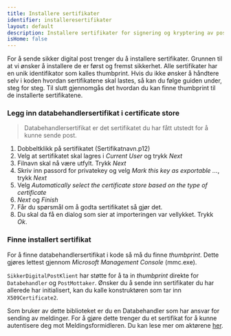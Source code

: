 ```yaml
---
title: Installere sertifikater
identifier: installeresertifikater
layout: default
description: Installere sertifikater for signering og kryptering av post
isHome: false
---
```


For å sende sikker digital post trenger du å installere sertifikater. Grunnen til at vi ønsker å installere de er først og fremst sikkerhet. Alle sertifikater har en unik identifikator som kalles thumbprint. Hvis du ikke ønsker å håndtere selv i koden hvordan sertifikatene skal lastes, så kan du følge guiden under, steg for steg. Til slutt gjennomgås det hvordan du kan finne thumbprint til de installerte sertifikatene.

<h3 id="databehandlersertifikat">Legg inn databehandlersertifikat i certificate store</h3>

<blockquote> Databehandlersertifikat er det sertifikatet du har fått utstedt for å kunne sende post.  </blockquote>

1.  Dobbeltklikk på sertifikatet (Sertifikatnavn.p12)
2.  Velg at sertifikatet skal lagres i _Current User_ og trykk _Next_
3.  Filnavn skal nå være utfylt. Trykk _Next_
4.  Skriv inn passord for privatekey og velg _Mark this key as exportable ..._, trykk _Next_
5.  Velg _Automatically select the certificate store based on the type of certificate_
6.  _Next_ og _Finish_
7.  Får du spørsmål om å godta sertifikatet så gjør det.
8.  Du skal da få en dialog som sier at importeringen var vellykket. Trykk _Ok_.

<h3 id="finneinstallertsertifikat">Finne installert sertifikat</h3>

For å finne databehandlersertifikat i kode så må du finne _thumbprint_. Dette gjøres lettest gjennom _Microsoft Management Console_ (mmc.exe).

<code>SikkerDigitalPostKlient</code> har støtte for å ta in _thumbprint_ direkte for <code>Databehandler</code> og <code>PostMottaker</code>.
Ønsker du å sende inn sertifikater du har allerede har initialisert, kan du kalle konstruktøren som tar inn <code> X509Certificate2</code>.

Som bruker av dette biblioteket er du en Databehandler som har ansvar for sending av meldinger. For å gjøre dette trenger du et sertifikat for å kunne autentisere deg mot Meldingsformidleren. Du kan lese mer om aktørene [her](http://begrep.difi.no/SikkerDigitalPost/forretningslag/Aktorer).
